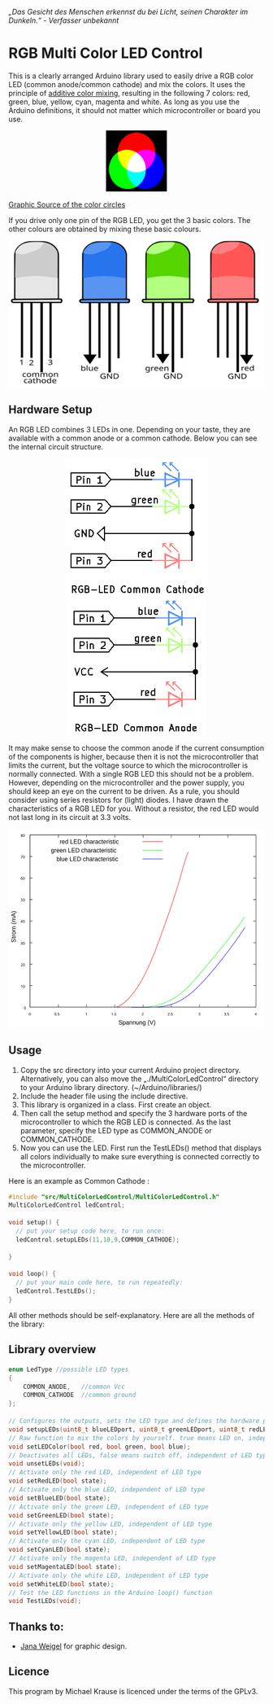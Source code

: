 *„Das Gesicht des Menschen erkennst du bei Licht, seinen Charakter im Dunkeln.“ - Verfasser unbekannt*

# RGB Multi Color LED Control

This is a clearly arranged Arduino library used to easily drive a RGB color LED (common anode/common cathode) and mix the colors.
It uses the principle of [additive color mixing](https://en.wikipedia.org/wiki/Additive_color), resulting in the following 7 colors: red, green, blue, yellow, cyan, magenta and white.
As long as you use the Arduino definitions, it should not matter which microcontroller or board you use.

<p align="center">
  <img width="120" height="120" src="Figures/additive_mixing_example.svg">
</p>

[Graphic Source of the color circles](https://de.wikipedia.org/wiki/Datei:Synthese%2B.svg)


If you drive only one pin of the RGB LED, you get the 3 basic colors. The other colours are obtained by mixing these basic colours.
<p align="center">
  <img width="504" height="288" src="Figures/RGB_LED.svg">
</p>

## Hardware Setup

An RGB LED combines 3 LEDs in one. Depending on your taste, they are available with a common anode or a common cathode.
Below you can see the internal circuit structure.
<p align="center">
  <img width="281" height="275" src="Figures/schematic_RGB_LED_Common_Cathode.png">
  <img width="273" height="266" src="Figures/schematic_RGB_LED_Common_Anode.png">
</p>

It may make sense to choose the common anode if the current consumption of the components is higher, because then it is not the microcontroller that limits the current, but the voltage source to which the microcontroller is normally connected. With a single RGB LED this should not be a problem. However, depending on the microcontroller and the power supply, you should keep an eye on the current to be driven. As a rule, you should consider using series resistors for (light) diodes. I have drawn the characteristics of a RGB LED for you. Without a resistor, the red LED would not last long in its circuit at 3.3 volts.

<p align="center">
  <img width="520" height="391" src="Figures/RGB_LED_Characteristics.svg">
</p>

## Usage
1. Copy the src directory into your current Arduino project directory. Alternatively, you can also move the „./MultiColorLedControl“ directory to your Arduino library directory. (~/Arduino/libraries/)
2. Include the header file using the include directive.
3. This library is organized in a class. First create an object.
4. Then call the setup method and specify the 3 hardware ports of the microcontroller to which the RGB LED is connected. As the last parameter, specify the LED type as COMMON_ANODE or COMMON_CATHODE.
5. Now you can use the LED. First run the TestLEDs() method that displays all colors individually to make sure everything is connected correctly to the microcontroller.


Here is an example as Common Cathode :

```C
#include "src/MultiColorLedControl/MultiColorLedControl.h"
MultiColorLedControl ledControl;

void setup() {
  // put your setup code here, to run once:
  ledControl.setupLEDs(11,10,9,COMMON_CATHODE);

}

void loop() {
  // put your main code here, to run repeatedly:
  ledControl.TestLEDs();
}
```

All other methods should be self-explanatory. Here are all the methods of the library:

## Library overview

```C
enum LedType //possible LED types
{
    COMMON_ANODE,   //common Vcc
    COMMON_CATHODE  //common ground
};

// Configures the outputs, sets the LED type and defines the hardware ports based on their connection
void setupLEDs(uint8_t blueLEDport, uint8_t greenLEDport, uint8_t redLEDport, LedType ledType);
// Raw function to mix the colors by yourself. true means LED on, independent of LED type
void setLEDColor(bool red, bool green, bool blue);
// Deactivates all LEDs, false means switch off, independent of LED type
void unsetLEDs(void);
// Activate only the red LED, independent of LED type
void setRedLED(bool state);
// Activate only the blue LED, independent of LED type
void setBlueLED(bool state);
// Activate only the green LED, independent of LED type
void setGreenLED(bool state);
// Activate only the yellow LED, independent of LED type
void setYellowLED(bool state);
// Activate only the cyan LED, independent of LED type
void setCyanLED(bool state);
// Activate only the magenta LED, independent of LED type
void setMagentaLED(bool state);
// Activate only the white LED, independent of LED type
void setWhiteLED(bool state);
// Test the LED functions in the Arduino loop() function
void TestLEDs(void);
```


## Thanks to:

- [Jana Weigel](https://janaweigel.wordpress.com/) for graphic design.

## Licence
This program by Michael Krause is licenced under the terms of the GPLv3.
